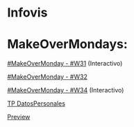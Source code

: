# Infovis

# MakeOverMondays:

   <a href="https://alara00.github.io/Infovis/MakeOverMonday%20-%20%23W31.html"> #MakeOverMonday - #W31</a> (Interactivo)
   
   <a href="https://alara00.github.io/Infovis/MakeOverMonday%20-%20%23W32.html"> #MakeOverMonday - #W32</a>

   <a href="https://alara00.github.io/Infovis/MakeOverMonday%20-%20%23W34.html"> #MakeOverMonday - #W34</a> (Interactivo)

   <a href="https://alara00.github.io/Infovis/TPdatospersonales.html"> TP DatosPersonales</a>
   
   <a href="https://alara00.github.io/Infovis/c7d25ec86085dd603045fe0aafaa25d9f851d167/Captura.PNG"> Preview</a>
